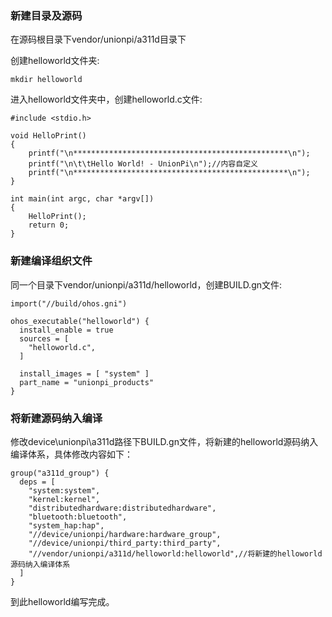 ### 新建目录及源码
在源码根目录下vendor/unionpi/a311d目录下  
  
创建helloworld文件夹:

```
mkdir helloworld
```

进入helloworld文件夹中，创建helloworld.c文件:

```
#include <stdio.h>

void HelloPrint()
{
    printf("\n************************************************\n");
    printf("\n\t\tHello World! - UnionPi\n");//内容自定义
    printf("\n************************************************\n");
}

int main(int argc, char *argv[])
{
    HelloPrint();                                                                                            
    return 0;
}
```  

### 新建编译组织文件
同一个目录下vendor/unionpi/a311d/helloworld，创建BUILD.gn文件:
```
import("//build/ohos.gni")

ohos_executable("helloworld") {
  install_enable = true
  sources = [
    "helloworld.c",
  ]

  install_images = [ "system" ]
  part_name = "unionpi_products"
}
```

### 将新建源码纳入编译
修改device\unionpi\a311d路径下BUILD.gn文件，将新建的helloworld源码纳入编译体系，具体修改内容如下：
```
group("a311d_group") {
  deps = [
    "system:system",
    "kernel:kernel",
    "distributedhardware:distributedhardware",
    "bluetooth:bluetooth",
    "system_hap:hap",
    "//device/unionpi/hardware:hardware_group",
    "//device/unionpi/third_party:third_party",
    "//vendor/unionpi/a311d/helloworld:helloworld",//将新建的helloworld源码纳入编译体系
  ]
}
```
到此helloworld编写完成。